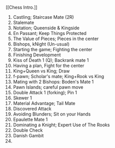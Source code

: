 [[Chess Intro.]]

01. Castling; Staircase Mate (2R)
02. Stalemate 
03. Notation; Queenside & Kingside 
04. En Passant; Keep Things Protected 
05. The Value of Pieces; Pieces in the center 
06. Bishops, kNight (Un-usual) 
07. Starting the game; Fighting the center 
08. Finishing Development 
09. Kiss of Death 1 (Q); Backrank mate 1
10. Having a plan, Fight for the center
11. King+Queen vs King; Draw 
12. f-pawn; Scholar's mate; King+Rook vs King 
13. Mating with 2 Bishops: Boden's Mate 1 
14. Pawn Islands; careful pawn move 
15. Double Attack 1 (forking); Pin 1
16. Skewer 1
17. Material Advantage; Tail Mate
18. Discovered Attack
19. Avoiding Blunders; Sit on your Hands
20. Epaulette Mate 1
21. Dominating a Knight; Expert Use of The Rooks
22. Double Check
23. Danish Gambit 
24. 
